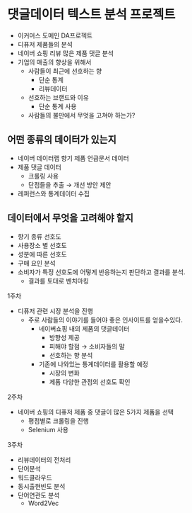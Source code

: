 # 댓글데이터 텍스트 분석 프로젝트

- 이커머스 도메인 DA프로젝트
- 디퓨저 제품들의 분석
- 네이버 쇼핑 리뷰 많은 제품 댓글 분석
- 기업의 매출의 향상을 위해서
    - 사람들이 최근에 선호하는 향
        - 단순 통계
        - 리뷰데이터
    - 선호하는 브랜드와 이유
        - 단순 통계 사용
    - 사람들의 불만에서 무엇을 고쳐야 하는가?

## 어떤 종류의 데이터가 있는지

- 네이버 데이터랩 향기 제품 언급문서 데이터
- 제품 댓글 데이터
    - 크롤링 사용
    - 단점들을 추출 → 개선 방안 제안
- 레퍼런스와 통계데이터 수집

## 데이터에서 무엇을 고려해야 할지

- 향기 종류 선호도
- 사용장소 별 선호도
- 성분에 따른 선호도
- 구매 요인 분석
- 소비자가 특정 선호도에 어떻게 반응하는지 판단하고 결과를 분석.
    - 결과를 토대로 벤치마킹

1주차

- 디퓨저 관련 시장 분석을 진행
    - 주로 사람들의 이야기를 들어야 좋은 인사이트를 얻을수있다.
        - 네이버쇼핑 내의 제품의 댓글데이터
            - 방향성 제공
            - 피해야 할점 → 소비자들의 말
            - 선호하는 향 분석
        - 기존에 나와있는 통계데이터를 활용할 예정
            - 시장의 변화
            - 제품 다양한 관점의 선호도 확인
        

2주차

- 네이버 쇼핑의 디퓨저 제품 중 댓글이 많은 5가지 제품을 선택
    - 평점별로 크롤링을 진행
    - Selenium 사용
    
3주차

- 리뷰데이터의 전처리
- 단어분석
- 워드클라우드
- 동시출현빈도 분석
- 단어연관도 분석 
    - Word2Vec

